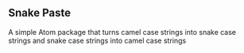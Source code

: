 ## Snake Paste

A simple Atom package that turns camel case strings into snake case strings and snake case strings into camel case strings
